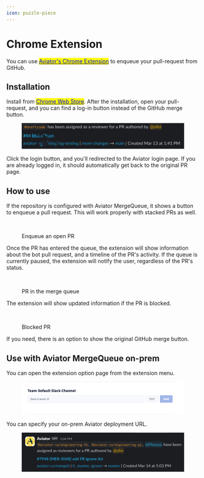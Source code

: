```yaml
---
icon: puzzle-piece
---
```


# Chrome Extension

You can use [<mark style="color:blue;">Aviator's Chrome Extension</mark>](https://chrome.google.com/webstore/detail/aviator-chrome-extension/inoabloekooadaolcncfmpgafkgbgnif) to enqueue your pull-request from GitHub.

## Installation

Install from [<mark style="color:blue;">Chrome Web Store</mark>](https://chrome.google.com/webstore/detail/aviator-chrome-extension/inoabloekooadaolcncfmpgafkgbgnif). After the installation, open your pull-request, and you can find a log-in button instead of the GitHub merge button.

<figure><img src="../.gitbook/assets/image (4).png" alt=""><figcaption></figcaption></figure>

Click the login button, and you'll redirected to the Aviator login page. If you are already logged in, it should automatically get back to the original PR page.

## How to use

If the repository is configured with Aviator MergeQueue, it shows a button to enqueue a pull request. This will work properly with stacked PRs as well.

<figure><img src="../.gitbook/assets/Screen Shot 2023-11-07 at 3.22.42 PM.png" alt=""><figcaption><p>Enqueue an open PR</p></figcaption></figure>

Once the PR has entered the queue, the extension will show information about the bot pull request, and a timeline of the PR's activity. If the queue is currently paused, the extension will notify the user, regardless of the PR's status.

<figure><img src="../.gitbook/assets/Screen Shot 2023-11-03 at 5.03.32 PM.png" alt=""><figcaption><p>PR in the merge queue</p></figcaption></figure>

The extension will show updated information if the PR is blocked.

<figure><img src="../.gitbook/assets/Screen Shot 2023-11-07 at 3.31.41 PM.png" alt=""><figcaption><p>Blocked PR</p></figcaption></figure>

If you need, there is an option to show the original GitHub merge button.

## Use with Aviator MergeQueue on-prem

You can open the extension option page from the extension menu.

<figure><img src="../.gitbook/assets/image (3).png" alt=""><figcaption></figcaption></figure>

You can specify your on-prem Aviator deployment URL.

<figure><img src="../.gitbook/assets/image (2).png" alt=""><figcaption></figcaption></figure>
